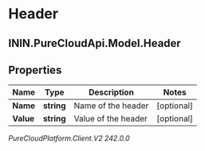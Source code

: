# Header

## ININ.PureCloudApi.Model.Header

## Properties

|Name | Type | Description | Notes|
|------------ | ------------- | ------------- | -------------|
| **Name** | **string** | Name of the header | [optional] |
| **Value** | **string** | Value of the header | [optional] |



_PureCloudPlatform.Client.V2 242.0.0_
